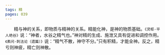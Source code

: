```yaml
---
tags: 精
pages: 039
---
```

&emsp;&emsp;精与神的关系，即物质与精神的关系。精能化神，是神的物质基础。`《灵枢·平人绝谷》`说：“神者，水谷之精气也。”神对精的生成、施泄又具有促进和调控作用。`《素问·刺法论（遗篇）》`说：“精气不散，神守不分。”只有积精，才能全神。反之，精亏则神疲，精亡则神散。